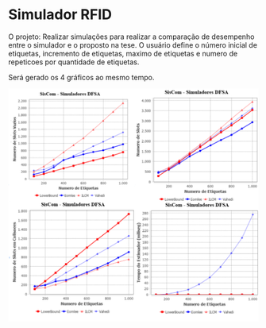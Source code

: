 # Simulador RFID

O projeto: Realizar simulações para realizar a comparação de desempenho entre o simulador e o proposto na tese.
O usuário define o número inicial de etiquetas, incremento de etiquetas, maximo de etiquetas e numero de repeticoes por quantidade de etiquetas. 

Será gerado os 4 gráficos ao mesmo tempo.

![](ImagemExemplo.png)